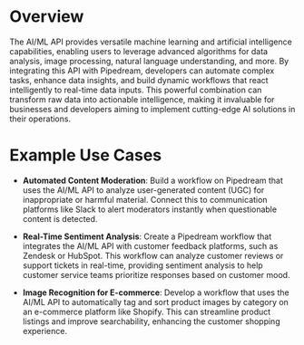 # Overview

The AI/ML API provides versatile machine learning and artificial intelligence capabilities, enabling users to leverage advanced algorithms for data analysis, image processing, natural language understanding, and more. By integrating this API with Pipedream, developers can automate complex tasks, enhance data insights, and build dynamic workflows that react intelligently to real-time data inputs. This powerful combination can transform raw data into actionable intelligence, making it invaluable for businesses and developers aiming to implement cutting-edge AI solutions in their operations.

# Example Use Cases

- **Automated Content Moderation**: Build a workflow on Pipedream that uses the AI/ML API to analyze user-generated content (UGC) for inappropriate or harmful material. Connect this to communication platforms like Slack to alert moderators instantly when questionable content is detected.

- **Real-Time Sentiment Analysis**: Create a Pipedream workflow that integrates the AI/ML API with customer feedback platforms, such as Zendesk or HubSpot. This workflow can analyze customer reviews or support tickets in real-time, providing sentiment analysis to help customer service teams prioritize responses based on customer mood.

- **Image Recognition for E-commerce**: Develop a workflow that uses the AI/ML API to automatically tag and sort product images by category on an e-commerce platform like Shopify. This can streamline product listings and improve searchability, enhancing the customer shopping experience.
